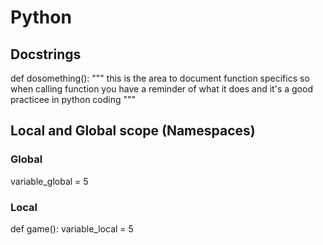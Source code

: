 # Python

## Docstrings
def dosomething():
  """ this is the area to document function specifics so when calling function you have a reminder of what it does and it's a good practicee in python coding """
  
## Local and Global scope (Namespaces)
### Global
variable_global = 5

### Local
def game():
  variable_local = 5
